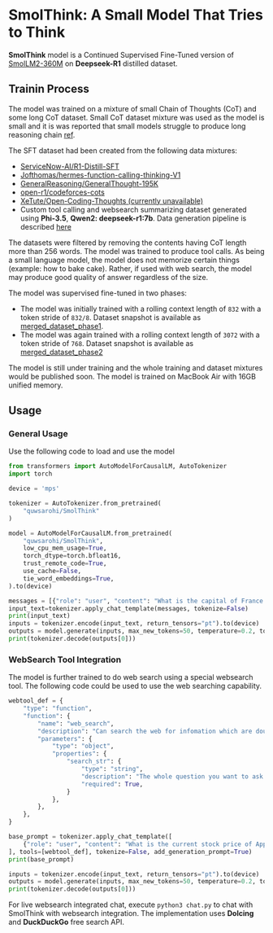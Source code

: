 # SmolThink: A Small Model That Tries to Think

**SmolThink** model is a Continued Supervised Fine-Tuned version of [SmolLM2-360M](https://huggingface.co/HuggingFaceTB/SmolLM2-360M-Instruct) on **Deepseek-R1** distilled dataset.

## Trainin Process

The model was trained on a mixture of small Chain of Thoughts (CoT) and some long CoT dataset. Small CoT dataset mixture was used as the model is small and it is was reported that small models struggle to produce long reasoning chain [ref](https://arxiv.org/abs/2502.12143).

The SFT dataset had been created from the following data mixtures:

* [ServiceNow-AI/R1-Distill-SFT](https://huggingface.co/datasets/ServiceNow-AI/R1-Distill-SFT)
* [Jofthomas/hermes-function-calling-thinking-V1](https://huggingface.co/datasets/Jofthomas/hermes-function-calling-thinking-V1)
* [GeneralReasoning/GeneralThought-195K](https://huggingface.co/datasets/GeneralReasoning/GeneralThought-195K)
* [open-r1/codeforces-cots](https://huggingface.co/datasets/open-r1/codeforces-cots)
* [XeTute/Open-Coding-Thoughts (currently unavailable)](https://huggingface.co/datasets/XeTute/Open-Coding-Thoughts)
* Custom tool calling and websearch summarizing dataset generated using **Phi-3.5**, **Qwen2: deepseek-r1:7b**. Data generation pipeline is described [here](#)

The datasets were filtered by removing the contents having CoT length more than 256 words. The model was trained to produce tool calls. As being a small language model, the model does not memorize certain things (example: how to bake cake). Rather, if used with web search, the model may produce good quality of answer regardless of the size.

The model was supervised fine-tuned in two phases:
* The model was initially trained with a rolling context length of `832` with a token stride of `832/8`. Dataset snapshot is available as [merged_dataset_phase1](#).
* The model was again trained with a rolling context length of `3072` with a token stride of `768`. Dataset snapshot is available as [merged_dataset_phase2](#)

The model is still under training and the whole training and dataset mixtures would be published soon. The model is trained on MacBook Air with 16GB unified memory.

## Usage

### General Usage

Use the following code to load and use the model
```python
from transformers import AutoModelForCausalLM, AutoTokenizer
import torch

device = 'mps'

tokenizer = AutoTokenizer.from_pretrained(
    "quwsarohi/SmolThink"
)

model = AutoModelForCausalLM.from_pretrained(
    "quwsarohi/SmolThink",
    low_cpu_mem_usage=True,
    torch_dtype=torch.bfloat16,
    trust_remote_code=True,
    use_cache=False,
    tie_word_embeddings=True,
).to(device)

messages = [{"role": "user", "content": "What is the capital of France."}]
input_text=tokenizer.apply_chat_template(messages, tokenize=False)
print(input_text)
inputs = tokenizer.encode(input_text, return_tensors="pt").to(device)
outputs = model.generate(inputs, max_new_tokens=50, temperature=0.2, top_p=0.9, do_sample=True)
print(tokenizer.decode(outputs[0]))
```

### WebSearch Tool Integration

The model is further trained to do web search using a special websearch tool. The following code could be used to use the web searching capability.

```python
webtool_def = {
    "type": "function",
    "function": {
        "name": "web_search",
        "description": "Can search the web for infomation which are doubtful/unknown/recent.",
        "parameters": {
            "type": "object",
            "properties": {
                "search_str": {
                    "type": "string",
                    "description": "The whole question you want to ask.",
                    "required": True,
                }
            },
        },
    },
}

base_prompt = tokenizer.apply_chat_template([
    {"role": "user", "content": "What is the current stock price of Apple?"}
], tools=[webtool_def], tokenize=False, add_generation_prompt=True)
print(base_prompt)

inputs = tokenizer.encode(input_text, return_tensors="pt").to(device)
outputs = model.generate(inputs, max_new_tokens=50, temperature=0.2, top_p=0.9, do_sample=True)
print(tokenizer.decode(outputs[0]))
```

For live websearch integrated chat, execute `python3 chat.py` to chat with SmolThink with websearch integration. The implementation uses **Dolcing** and **DuckDuckGo** free search API.
